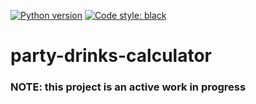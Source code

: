 [![Python version](https://img.shields.io/badge/|%203.6%20|%203.7-blue.svg)](https://github.com/mwiens91/party-drinks-calculator)
[![Code style: black](https://img.shields.io/badge/code%20style-black-000000.svg)](https://github.com/ambv/black)

# party-drinks-calculator

### NOTE: this project is an active work in progress
